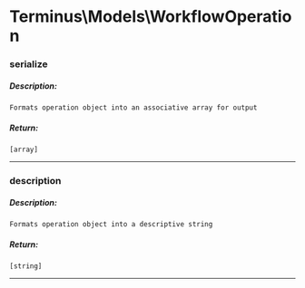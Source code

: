 # Terminus\Models\WorkflowOperation

### serialize
##### Description:
    Formats operation object into an associative array for output

##### Return:
    [array]

---

### description
##### Description:
    Formats operation object into a descriptive string

##### Return:
    [string]

---

